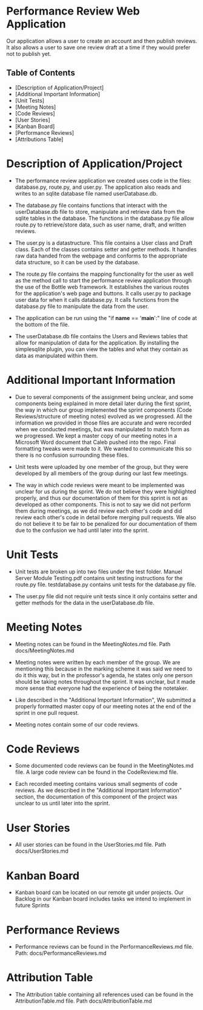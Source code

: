 # Performance Review Web Application
Our application allows a user to create an account and then publish reviews. It also allows a user to save one 
review draft at a time if they would prefer not to publish yet.

## Table of Contents
- [Description of Application/Project]
- [Additional Important Information]
- [Unit Tests]
- [Meeting Notes]
- [Code Reviews]
- [User Stories]
- [Kanban Board]
- [Performance Reviews]
- [Attributions Table]


# Description of Application/Project
- The performance review application we created uses code in the files: database.py, route.py, and user.py. The
application also reads and writes to an sqlite database file named userDatabase.db.


- The database.py file contains functions that interact with the userDatabase.db file to store, manipulate and 
retrieve data from the sqlite tables in the database. The functions in the database.py file allow route.py to 
retrieve/store data, such as user name, draft, and written reviews.


- The user.py is a datastructure. This file contains a User class and Draft class. Each of the classes contains 
setter and getter methods. It handles raw data handed from the webpage and conforms to the appropriate data structure, 
so it can be used by the database. 


- The route.py file contains the mapping functionality for the user as well as the method call to start the 
performance review application through the use of the Bottle web framework. It establishes the various routes for 
the application's web page and buttons. It calls user.py to package user data for when it calls database.py. 
It calls functions from the database.py file to manipulate the data from the user. 


- The application can be run using the "if __name__ == '__main__':" line of code at the bottom of the file.


- The userDatabase.db file contains the Users and Reviews tables that allow for manipulation of data for the application.
By installing the simplesqlite plugin, you can view the tables and what they contain as data as manipulated within them.


# Additional Important Information
- Due to several components of the assignment being unclear, and some components being explained in more detail later 
during the first sprint, the way in which our group implemented the sprint components (Code Reviews/structure of
meeting notes) evolved as we progressed. All the information we provided in those files are accurate and were 
recorded when we conducted meetings, but was manipulated to match form as we progressed. We kept a master copy of our 
meeting notes in a Microsoft Word document that Caleb pushed into the repo. Final formatting tweaks were made to it.
We wanted to communicate this so there is no confusion surrounding these files.


- Unit tests were uploaded by one member of the group, but they were developed by all members of the group during our 
last few meetings.


- The way in which code reviews were meant to be implemented was unclear for us during the sprint. We do not believe
they were highlighted properly, and thus our documentation of them for this sprint is not as developed as other
components. This is not to say we did not perform them during meetings, as we did review each other's code and did 
review each other's code in detail before merging pull requests. We also do not believe it to be fair to be 
penalized for our documentation of them due to the confusion we had until later into the sprint.


# Unit Tests
- Unit tests are broken up into two files under the test folder. 
Manuel Server Module Testing.pdf contains unit testing instructions for the route.py file.
testdatabase.py contains unit tests for the database.py file.


- The user.py file did not require unit tests since it only contains setter and getter methods for the data in the
userDatabase.db file.


# Meeting Notes
- Meeting notes can be found in the MeetingNotes.md file.
Path docs/MeetingNotes.md


- Meeting notes were written by each member of the group. We are mentioning
this because in the marking scheme it was said we need to do it this way, but in the
professor's agenda, he states only one person should be taking notes throughout the 
sprint. It was unclear, but it made more sense that everyone had the experience of 
being the notetaker.


- Like described in the "Additional Important Information", We submitted a properly formatted master copy of our 
meeting notes at the end of the sprint in one pull request.


- Meeting notes contain some of our code reviews.


# Code Reviews
- Some documented code reviews can be found in the MeetingNotes.md file. A large code review can be found in the
CodeReview.md file.


- Each recorded meeting contains various small segments of code reviews. As we described in the "Additional Important
Information" section, the documentation of this component of the project was unclear to us until later into the sprint.


# User Stories
- All user stories can be found in the UserStories.md file.
Path docs/UserStories.md


# Kanban Board
- Kanban board can be located on our remote git under projects. Our Backlog in our Kanban board includes tasks we 
intend to implement in future Sprints


# Performance Reviews
- Performance reviews can be found in the PerformanceReviews.md file.
Path: docs/PerformanceReviews.md


# Attribution Table
- The Attribution table containing all references used can be found in the AttributionTable.md file.
Path docs/AttributionTable.md